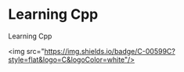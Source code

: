 # Learning Cpp
Learning Cpp

<img src="https://img.shields.io/badge/C-00599C?style=flat&logo=C&logoColor=white"/>
